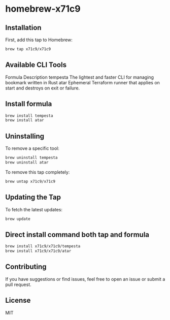 # homebrew-x71c9

## Installation

First, add this tap to Homebrew:

```bash
brew tap x71c9/x71c9
```

## Available CLI Tools

Formula	Description
tempesta	The lightest and faster CLI for managing bookmark written in Rust
atar	 Ephemeral Terraform runner that applies on start and destroys on exit or failure. 

## Install formula

```bash
brew install tempesta
brew install atar
```

## Uninstalling

To remove a specific tool:

```bash
brew uninstall tempesta
brew uninstall atar
```

To remove this tap completely:

```bash
brew untap x71c9/x71c9
```

## Updating the Tap

To fetch the latest updates:

```bash
brew update
```

## Direct install command both tap and formula

```bash
brew install x71c9/x71c9/tempesta
brew install x71c9/x71c9/atar
```

## Contributing

If you have suggestions or find issues, feel free to open an issue or submit a pull request.

## License

MIT
